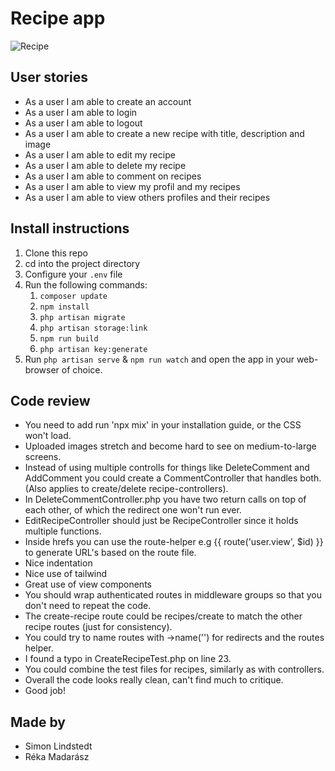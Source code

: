 # Recipe app

![Recipe](https://media.giphy.com/media/3ohze1W9gqYUDx7l2U/giphy.gif)

## User stories

-   As a user I am able to create an account
-   As a user I am able to login
-   As a user I am able to logout
-   As a user I am able to create a new recipe with title, description and image
-   As a user I am able to edit my recipe
-   As a user I am able to delete my recipe
-   As a user I am able to comment on recipes
-   As a user I am able to view my profil and my recipes
-   As a user I am able to view others profiles and their recipes

## Install instructions

1. Clone this repo
2. cd into the project directory
3. Configure your `.env` file
4. Run the following commands:
    1. `composer update`
    2. `npm install`
    3. `php artisan migrate`
    4. `php artisan storage:link`
    5. `npm run build`
    6. `php artisan key:generate`
5. Run `php artisan serve` & `npm run watch` and open the app in your web-browser of choice.

## Code review

-   You need to add run 'npx mix' in your installation guide, or the CSS won't load.
-   Uploaded images stretch and become hard to see on medium-to-large screens.
-   Instead of using multiple controlls for things like DeleteComment and AddComment you could create a CommentController that handles both. (Also applies to create/delete recipe-controllers).
-   In DeleteCommentController.php you have two return calls on top of each other, of which the redirect one won't run ever.
-   EditRecipeController should just be RecipeController since it holds multiple functions.
-   Inside hrefs you can use the route-helper e.g {{ route('user.view', $id) }} to generate URL's based on the route file.
-   Nice indentation
-   Nice use of tailwind
-   Great use of view components
-   You should wrap authenticated routes in middleware groups so that you don't need to repeat the code.
-   The create-recipe route could be recipes/create to match the other recipe routes (just for consistency).
-   You could try to name routes with ->name('') for redirects and the routes helper.
-   I found a typo in CreateRecipeTest.php on line 23.
-   You could combine the test files for recipes, similarly as with controllers.
-   Overall the code looks really clean, can't find much to critique.
-   Good job!

## Made by

-   Simon Lindstedt
-   Réka Madarász
